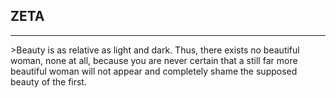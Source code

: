 ## ZETA
<hr />
>Beauty is as relative as light and dark. Thus, there exists no beautiful woman, none at all, because you are never certain that a still far more beautiful woman will not appear and completely shame the supposed beauty of the first. 
